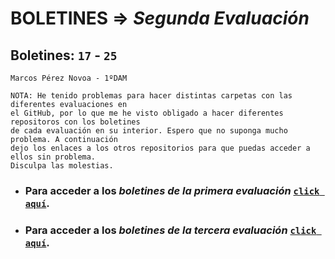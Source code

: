# BOLETINES => _Segunda Evaluación_
## Boletines: `17` - `25`

`Marcos Pérez Novoa - 1ºDAM`

```
NOTA: He tenido problemas para hacer distintas carpetas con las diferentes evaluaciones en 
el GitHub, por lo que me he visto obligado a hacer diferentes repositoros con los boletines 
de cada evaluación en su interior. Espero que no suponga mucho problema. A continuación 
dejo los enlaces a los otros repositorios para que puedas acceder a ellos sin problema. 
Disculpa las molestias.
```
- ### Para acceder a los *boletines de la primera evaluación* [`click aquí`](https://github.com/Endermaiter/BoletinesProgramacion1Evaluacion.git).
- ### Para acceder a los *boletines de la tercera evaluación* [`click aquí`](https://github.com/Endermaiter/BoletinesProgramacion3Evaluacion.git).
